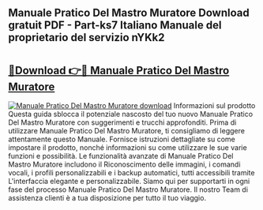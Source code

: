 ## Manuale Pratico Del Mastro Muratore Download gratuit PDF - Part-ks7 Italiano Manuale del proprietario del servizio nYKk2

# <h2><a href="http://dffys8r.blite.top/?on=Manuale+Pratico+Del+Mastro+Muratore">🔗Download 👉🔴 Manuale Pratico Del Mastro Muratore</a></h2>

[![Manuale Pratico Del Mastro Muratore download](https://i.imgur.com/lujVjoI.png)](http://dffys8r.blite.top/?on=Manuale+Pratico+Del+Mastro+Muratore)
Informazioni sul prodotto Questa guida sblocca il potenziale nascosto del tuo nuovo Manuale Pratico Del Mastro Muratore con suggerimenti e trucchi approfonditi. Prima di utilizzare Manuale Pratico Del Mastro Muratore, ti consigliamo di leggere attentamente questo Manuale. Fornisce istruzioni dettagliate su come impostare il prodotto, nonché informazioni su come utilizzare le sue varie funzioni e possibilità. Le funzionalità avanzate di Manuale Pratico Del Mastro Muratore includono il Riconoscimento delle immagini, i comandi vocali, i profili personalizzabili e i backup automatici, tutti accessibili tramite L'interfaccia elegante e personalizzabile. Siamo qui per supportarti in ogni fase del processo Manuale Pratico Del Mastro Muratore. Il nostro Team di assistenza clienti è a tua disposizione per tutto il tuo viaggio.
